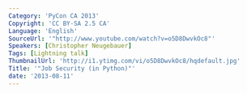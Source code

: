 ```yaml
---
Category: 'PyCon CA 2013'
Copyright: 'CC BY-SA 2.5 CA'
Language: 'English'
SourceUrl: '"http://www.youtube.com/watch?v=o5D8DwvkOc8"'
Speakers: [Christopher Neugebauer]
Tags: [Lightning talk]
ThumbnailUrl: 'http://i1.ytimg.com/vi/o5D8DwvkOc8/hqdefault.jpg'
Title: '"Job Security (in Python)"'
date: '2013-08-11'
---
```



